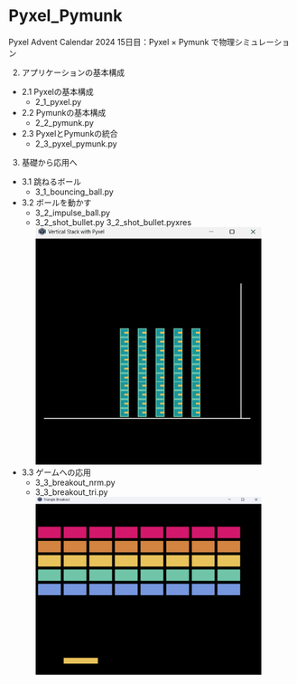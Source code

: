 # Pyxel_Pymunk
Pyxel Advent Calendar 2024 15日目：Pyxel × Pymunk で物理シミュレーション

2. アプリケーションの基本構成  
  - 2.1 Pyxelの基本構成  
    - 2_1_pyxel.py  
  - 2.2 Pymunkの基本構成  
    - 2_2_pymunk.py  
  - 2.3 PyxelとPymunkの統合  
    - 2_3_pyxel_pymunk.py  

3. 基礎から応用へ  
  - 3.1 跳ねるボール  
    - 3_1_bouncing_ball.py  
  - 3.2 ボールを動かす  
    - 3_2_impulse_ball.py  
    - 3_2_shot_bullet.py  3_2_shot_bullet.pyxres  
      <img src="/gif/3_2_shot_bullet.gif" width="400">  
  - 3.3 ゲームへの応用  
    - 3_3_breakout_nrm.py  
    - 3_3_breakout_tri.py
      <img src="/gif/3_3_breakout_tri.gif" width="400">
